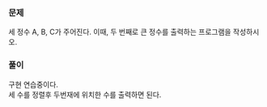 ### 문제
세 정수 A, B, C가 주어진다. 이때, 두 번째로 큰 정수를 출력하는 프로그램을 작성하시오.

### 풀이
구현 연습중이다.   
세 수를 정렬후 두번재에 위치한 수를 출력하면 된다.
